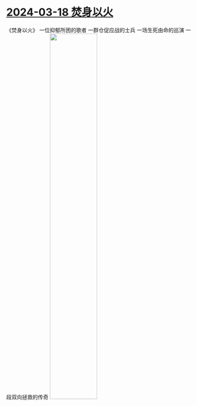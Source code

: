 # [2024-03-18 焚身以火](https://github.com/myccnn/tuix40/issues/13)

《焚身以火》
一位抑郁所困的歌者
一群仓促应战的士兵
一场生死由命的巡演
一段双向拯救的传奇
<img src="https://github.com/myccnn/tuix40/assets/5852024/3d5b20d2-69df-4c2a-8f1d-97b41c8fee2a" width="50%">